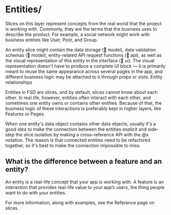 # Entities/

Slices on this layer represent concepts from the real world that the project is working with. Commonly, they are the terms that the business uses to describe the product. For example, a social network might work with business entities like User, Post, and Group.

An entity slice might contain the data storage (📁 model), data validation schemas (📁 model), entity-related API request functions (📁 api), as well as the visual representation of this entity in the interface (📁 ui). The visual representation doesn't have to produce a complete UI block — it is primarily meant to reuse the same appearance across several pages in the app, and different business logic may be attached to it through props or slots.
Entity relationships

Entities in FSD are slices, and by default, slices cannot know about each other. In real life, however, entities often interact with each other, and sometimes one entity owns or contains other entities. Because of that, the business logic of these interactions is preferably kept in higher layers, like Features or Pages.

When one entity's data object contains other data objects, usually it's a good idea to make the connection between the entities explicit and side-step the slice isolation by making a cross-reference API with the @x notation. The reason is that connected entities need to be refactored together, so it's best to make the connection impossible to miss.


## What is the difference between a feature and an entity?

An entity is a real-life concept that your app is working with. A feature is an interaction that provides real-life value to your app’s users, the thing people want to do with your entities.

For more information, along with examples, see the Reference page on slices.